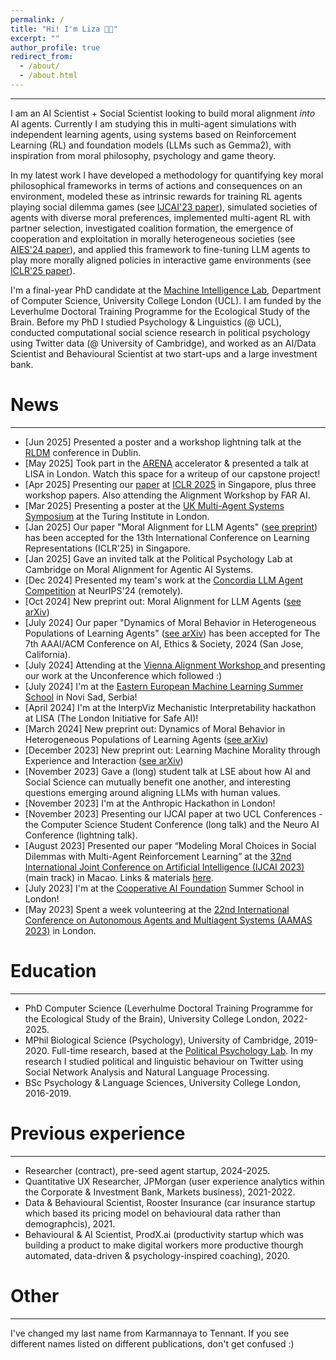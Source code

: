 ```yaml
---
permalink: /
title: "Hi! I'm Liza 👋🏼"
excerpt: ""
author_profile: true
redirect_from: 
  - /about/
  - /about.html
---
```

---
I am an AI Scientist + Social Scientist looking to build moral alignment _into_ AI agents. Currently I am studying this in multi-agent simulations with independent learning agents, using systems based on Reinforcement Learning (RL) and foundation models (LLMs such as Gemma2), with inspiration from moral philosophy, psychology and game theory. 

In my latest work I have developed a methodology for quantifying key moral philosophical frameworks in terms of actions and consequences on an environment, modeled these as intrinsic rewards for training RL agents playing social dilemma games (see [IJCAI'23 paper](https://doi.org/10.24963/ijcai.2023/36)), simulated societies of agents with diverse moral preferences, implemented multi-agent RL with partner selection, investigated coalition formation, the emergence of cooperation and exploitation in morally heterogeneous societies (see [AIES'24 paper](https://arxiv.org/abs/2403.04202)), and applied this framework to fine-tuning LLM agents to play more morally aligned policies in interactive game environments (see [ICLR'25 paper](https://arxiv.org/abs/2410.01639)).  

I'm a final-year PhD candidate at the [Machine Intelligence Lab](https://www.machineintelligencelab.ai/), Department of Computer Science, University College London (UCL). I am funded by the Leverhulme Doctoral Training Programme for the Ecological Study of the Brain. Before my PhD I studied Psychology & Linguistics (@ UCL), conducted computational social science research in political psychology using Twitter data (@ University of Cambridge), and worked as an AI/Data Scientist and Behavioural Scientist at two start-ups and a large investment bank. 

News
======
---
- [Jun 2025] Presented a poster and a workshop lightning talk at the [RLDM](https://rldm.org/) conference in Dublin.
- [May 2025] Took part in the [ARENA](https://www.arena.education/) accelerator & presented a talk at LISA in London. Watch this space for a writeup of our capstone project! 
- [Apr 2025] Presenting our [paper](https://arxiv.org/abs/2410.01639) at [ICLR 2025](https://iclr.cc/) in Singapore, plus three workshop papers. Also attending the Alignment Workshop by FAR AI. 
- [Mar 2025] Presenting a poster at the [UK Multi-Agent Systems Symposium](https://www.turing.ac.uk/events/uk-multi-agent-systems-symposium-2025-uk-mas) at the Turing Institute in London. 
- [Jan 2025] Our paper "Moral Alignment for LLM Agents" ([see preprint](https://arxiv.org/abs/2410.01639)) has been accepted for the 13th International Conference on Learning Representations (ICLR'25) in Singapore. 
- [Jan 2025] Gave an invited talk at the Political Psychology Lab at Cambridge on Moral Alignment for Agentic AI Systems.
- [Dec 2024] Presented my team's work at the [Concordia LLM Agent Competition](https://neurips.cc/virtual/2024/competition/84791) at NeurIPS'24 (remotely). 
- [Oct 2024] New preprint out: Moral Alignment for LLM Agents ([see arXiv](https://arxiv.org/abs/2410.01639))
- [July 2024] Our paper "Dynamics of Moral Behavior in Heterogeneous Populations of Learning Agents" ([see arXiv](https://arxiv.org/html/2403.04202v2)) has been accepted for The 7th AAAI/ACM Conference on AI, Ethics & Society, 2024 (San Jose, California).
- [July 2024] Attending at the [Vienna Alignment Workshop ](https://far.ai/post/2024-08-vienna-alignment-workshop/#:~:text=The%20Vienna%20Alignment%20Workshop%20advanced,Workshops%2C%20register%20your%20interest%20here.) and presenting our work at the Unconference which followed :) 
- [July 2024] I'm at the [Eastern European Machine Learning Summer School](https://www.eeml.eu/home) in Novi Sad, Serbia! 
- [April 2024] I'm at the InterpViz Mechanistic Interpretability hackathon at LISA (The London Initiative for Safe AI)! 
- [March 2024] New preprint out: Dynamics of Moral Behavior in Heterogeneous Populations of Learning Agents ([see arXiv](https://arxiv.org/html/2403.04202v2))
- [December 2023] New preprint out: Learning Machine Morality through Experience and Interaction ([see arXiv](https://arxiv.org/abs/2312.01818))
- [November 2023] Gave a (long) student talk at LSE about how AI and Social Science can mutually benefit one another, and interesting questions emerging around aligning LLMs with human values.
- [November 2023] I'm at the Anthropic Hackathon in London!
- [November 2023] Presenting our IJCAI paper at two UCL Conferences - the Computer Science Student Conference (long talk) and the Neuro AI Conference (lightning talk). 
- [August 2023] Presented our paper “Modeling Moral Choices in Social Dilemmas with Multi-Agent Reinforcement Learning” at the [32nd International Joint Conference on Artificial Intelligence (IJCAI 2023)](https://ijcai-23.org/) (main track) in Macao. Links & materials [here](https://liza-tennant.github.io/publication/2023-modeling-moral-choices).
- [July 2023] I'm at the [Cooperative AI Foundation](https://www.cooperativeai.com/) Summer School in London! 
- [May 2023] Spent a week volunteering at the [22nd International Conference on Autonomous Agents and Multiagent Systems (AAMAS 2023)](https://aamas2023.soton.ac.uk/) in London.

Education
====
---
- PhD Computer Science (Leverhulme Doctoral Training Programme for the Ecological Study of the Brain), University College London, 2022-2025. 
- MPhil Biological Science (Psychology), University of Cambridge, 2019-2020. Full-time research, based at the [Political Psychology Lab](https://www.psychol.cam.ac.uk/polpsych). In my research I studied political and linguistic behaviour on Twitter using Social Network Analysis and Natural Language Processing.
- BSc Psychology & Language Sciences, University College London, 2016-2019.


Previous experience
======
---
- Researcher (contract), pre-seed agent startup, 2024-2025. 
- Quantitative UX Researcher, JPMorgan (user experience analytics within the Corporate & Investment Bank, Markets business), 2021-2022.
- Data & Behavioural Scientist, Rooster Insurance (car insurance startup which based its pricing model on behavioural data rather than demographcis), 2021.
- Behavioural & AI Scientist, ProdX.ai (productivity startup which was building a product to make digital workers more productive thourgh automated, data-driven & psychology-inspired coaching), 2020.


Other
======
---
I've changed my last name from Karmannaya to Tennant. If you see different names listed on different publications, don't get confused :)

